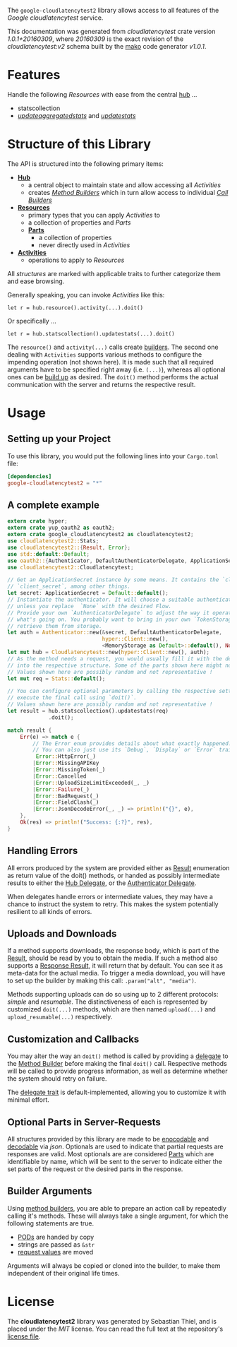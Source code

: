 <!---
DO NOT EDIT !
This file was generated automatically from 'src/mako/api/README.md.mako'
DO NOT EDIT !
-->
The `google-cloudlatencytest2` library allows access to all features of the *Google cloudlatencytest* service.

This documentation was generated from *cloudlatencytest* crate version *1.0.1+20160309*, where *20160309* is the exact revision of the *cloudlatencytest:v2* schema built by the [mako](http://www.makotemplates.org/) code generator *v1.0.1*.
# Features

Handle the following *Resources* with ease from the central [hub](https://docs.rs/google-cloudlatencytest2/1.0.1+20160309/google_cloudlatencytest2/struct.Cloudlatencytest.html) ... 

* statscollection
 * [*updateaggregatedstats*](https://docs.rs/google-cloudlatencytest2/1.0.1+20160309/google_cloudlatencytest2/struct.StatscollectionUpdateaggregatedstatCall.html) and [*updatestats*](https://docs.rs/google-cloudlatencytest2/1.0.1+20160309/google_cloudlatencytest2/struct.StatscollectionUpdatestatCall.html)




# Structure of this Library

The API is structured into the following primary items:

* **[Hub](https://docs.rs/google-cloudlatencytest2/1.0.1+20160309/google_cloudlatencytest2/struct.Cloudlatencytest.html)**
    * a central object to maintain state and allow accessing all *Activities*
    * creates [*Method Builders*](https://docs.rs/google-cloudlatencytest2/1.0.1+20160309/google_cloudlatencytest2/trait.MethodsBuilder.html) which in turn
      allow access to individual [*Call Builders*](https://docs.rs/google-cloudlatencytest2/1.0.1+20160309/google_cloudlatencytest2/trait.CallBuilder.html)
* **[Resources](https://docs.rs/google-cloudlatencytest2/1.0.1+20160309/google_cloudlatencytest2/trait.Resource.html)**
    * primary types that you can apply *Activities* to
    * a collection of properties and *Parts*
    * **[Parts](https://docs.rs/google-cloudlatencytest2/1.0.1+20160309/google_cloudlatencytest2/trait.Part.html)**
        * a collection of properties
        * never directly used in *Activities*
* **[Activities](https://docs.rs/google-cloudlatencytest2/1.0.1+20160309/google_cloudlatencytest2/trait.CallBuilder.html)**
    * operations to apply to *Resources*

All *structures* are marked with applicable traits to further categorize them and ease browsing.

Generally speaking, you can invoke *Activities* like this:

```Rust,ignore
let r = hub.resource().activity(...).doit()
```

Or specifically ...

```ignore
let r = hub.statscollection().updatestats(...).doit()
```

The `resource()` and `activity(...)` calls create [builders][builder-pattern]. The second one dealing with `Activities` 
supports various methods to configure the impending operation (not shown here). It is made such that all required arguments have to be 
specified right away (i.e. `(...)`), whereas all optional ones can be [build up][builder-pattern] as desired.
The `doit()` method performs the actual communication with the server and returns the respective result.

# Usage

## Setting up your Project

To use this library, you would put the following lines into your `Cargo.toml` file:

```toml
[dependencies]
google-cloudlatencytest2 = "*"
```

## A complete example

```Rust
extern crate hyper;
extern crate yup_oauth2 as oauth2;
extern crate google_cloudlatencytest2 as cloudlatencytest2;
use cloudlatencytest2::Stats;
use cloudlatencytest2::{Result, Error};
use std::default::Default;
use oauth2::{Authenticator, DefaultAuthenticatorDelegate, ApplicationSecret, MemoryStorage};
use cloudlatencytest2::Cloudlatencytest;

// Get an ApplicationSecret instance by some means. It contains the `client_id` and 
// `client_secret`, among other things.
let secret: ApplicationSecret = Default::default();
// Instantiate the authenticator. It will choose a suitable authentication flow for you, 
// unless you replace  `None` with the desired Flow.
// Provide your own `AuthenticatorDelegate` to adjust the way it operates and get feedback about 
// what's going on. You probably want to bring in your own `TokenStorage` to persist tokens and
// retrieve them from storage.
let auth = Authenticator::new(&secret, DefaultAuthenticatorDelegate,
                              hyper::Client::new(),
                              <MemoryStorage as Default>::default(), None);
let mut hub = Cloudlatencytest::new(hyper::Client::new(), auth);
// As the method needs a request, you would usually fill it with the desired information
// into the respective structure. Some of the parts shown here might not be applicable !
// Values shown here are possibly random and not representative !
let mut req = Stats::default();

// You can configure optional parameters by calling the respective setters at will, and
// execute the final call using `doit()`.
// Values shown here are possibly random and not representative !
let result = hub.statscollection().updatestats(req)
             .doit();

match result {
    Err(e) => match e {
        // The Error enum provides details about what exactly happened.
        // You can also just use its `Debug`, `Display` or `Error` traits
         Error::HttpError(_)
        |Error::MissingAPIKey
        |Error::MissingToken(_)
        |Error::Cancelled
        |Error::UploadSizeLimitExceeded(_, _)
        |Error::Failure(_)
        |Error::BadRequest(_)
        |Error::FieldClash(_)
        |Error::JsonDecodeError(_, _) => println!("{}", e),
    },
    Ok(res) => println!("Success: {:?}", res),
}

```
## Handling Errors

All errors produced by the system are provided either as [Result](https://docs.rs/google-cloudlatencytest2/1.0.1+20160309/google_cloudlatencytest2/enum.Result.html) enumeration as return value of 
the doit() methods, or handed as possibly intermediate results to either the 
[Hub Delegate](https://docs.rs/google-cloudlatencytest2/1.0.1+20160309/google_cloudlatencytest2/trait.Delegate.html), or the [Authenticator Delegate](https://docs.rs/yup-oauth2/*/yup_oauth2/trait.AuthenticatorDelegate.html).

When delegates handle errors or intermediate values, they may have a chance to instruct the system to retry. This 
makes the system potentially resilient to all kinds of errors.

## Uploads and Downloads
If a method supports downloads, the response body, which is part of the [Result](https://docs.rs/google-cloudlatencytest2/1.0.1+20160309/google_cloudlatencytest2/enum.Result.html), should be
read by you to obtain the media.
If such a method also supports a [Response Result](https://docs.rs/google-cloudlatencytest2/1.0.1+20160309/google_cloudlatencytest2/trait.ResponseResult.html), it will return that by default.
You can see it as meta-data for the actual media. To trigger a media download, you will have to set up the builder by making
this call: `.param("alt", "media")`.

Methods supporting uploads can do so using up to 2 different protocols: 
*simple* and *resumable*. The distinctiveness of each is represented by customized 
`doit(...)` methods, which are then named `upload(...)` and `upload_resumable(...)` respectively.

## Customization and Callbacks

You may alter the way an `doit()` method is called by providing a [delegate](https://docs.rs/google-cloudlatencytest2/1.0.1+20160309/google_cloudlatencytest2/trait.Delegate.html) to the 
[Method Builder](https://docs.rs/google-cloudlatencytest2/1.0.1+20160309/google_cloudlatencytest2/trait.CallBuilder.html) before making the final `doit()` call. 
Respective methods will be called to provide progress information, as well as determine whether the system should 
retry on failure.

The [delegate trait](https://docs.rs/google-cloudlatencytest2/1.0.1+20160309/google_cloudlatencytest2/trait.Delegate.html) is default-implemented, allowing you to customize it with minimal effort.

## Optional Parts in Server-Requests

All structures provided by this library are made to be [enocodable](https://docs.rs/google-cloudlatencytest2/1.0.1+20160309/google_cloudlatencytest2/trait.RequestValue.html) and 
[decodable](https://docs.rs/google-cloudlatencytest2/1.0.1+20160309/google_cloudlatencytest2/trait.ResponseResult.html) via *json*. Optionals are used to indicate that partial requests are responses 
are valid.
Most optionals are are considered [Parts](https://docs.rs/google-cloudlatencytest2/1.0.1+20160309/google_cloudlatencytest2/trait.Part.html) which are identifiable by name, which will be sent to 
the server to indicate either the set parts of the request or the desired parts in the response.

## Builder Arguments

Using [method builders](https://docs.rs/google-cloudlatencytest2/1.0.1+20160309/google_cloudlatencytest2/trait.CallBuilder.html), you are able to prepare an action call by repeatedly calling it's methods.
These will always take a single argument, for which the following statements are true.

* [PODs][wiki-pod] are handed by copy
* strings are passed as `&str`
* [request values](https://docs.rs/google-cloudlatencytest2/1.0.1+20160309/google_cloudlatencytest2/trait.RequestValue.html) are moved

Arguments will always be copied or cloned into the builder, to make them independent of their original life times.

[wiki-pod]: http://en.wikipedia.org/wiki/Plain_old_data_structure
[builder-pattern]: http://en.wikipedia.org/wiki/Builder_pattern
[google-go-api]: https://github.com/google/google-api-go-client

# License
The **cloudlatencytest2** library was generated by Sebastian Thiel, and is placed 
under the *MIT* license.
You can read the full text at the repository's [license file][repo-license].

[repo-license]: https://github.com/Byron/google-apis-rsblob/master/LICENSE.md

